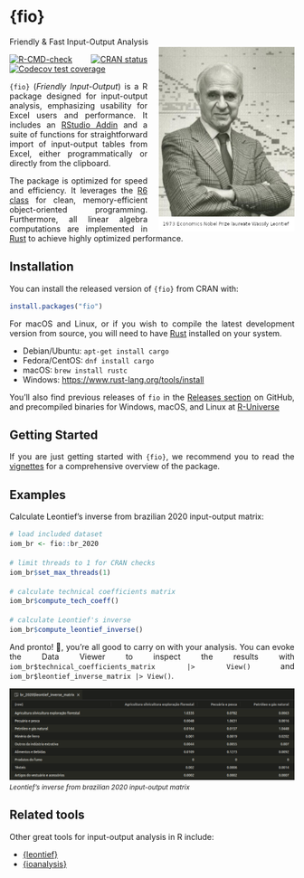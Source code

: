 
<!-- README.md is generated from README.Rmd. Please edit that file -->

# {fio}

<div style="text-align: justify">

Friendly & Fast Input-Output Analysis
<img src="man/figures/leontief.jpg" align="right" width="240px" style="margin-left: 20px;" />

<!-- badges: start -->

[![R-CMD-check](https://github.com/albersonmiranda/fio/actions/workflows/R-CMD-check.yaml/badge.svg)](https://github.com/albersonmiranda/fio/actions/workflows/R-CMD-check.yaml)
[![CRAN
status](https://www.r-pkg.org/badges/version/fio)](https://CRAN.R-project.org/package=fio)
[![Codecov test
coverage](https://codecov.io/gh/albersonmiranda/fio/branch/main/graph/badge.svg)](https://app.codecov.io/gh/albersonmiranda/fio?branch=main)
<!-- badges: end -->

`{fio}` (*Friendly Input-Output*) is a R package designed for
input-output analysis, emphasizing usability for Excel users and
performance. It includes an [RStudio
Addin](https://rstudio.github.io/rstudioaddins/) and a suite of
functions for straightforward import of input-output tables from Excel,
either programmatically or directly from the clipboard.

The package is optimized for speed and efficiency. It leverages the [R6
class](https://r6.r-lib.org/) for clean, memory-efficient
object-oriented programming. Furthermore, all linear algebra
computations are implemented in [Rust](https://www.rust-lang.org/) to
achieve highly optimized performance.

## Installation

You can install the released version of `{fio}` from CRAN with:

``` r
install.packages("fio")
```

For macOS and Linux, or if you wish to compile the latest development
version from source, you will need to have
[Rust](https://www.rust-lang.org/) installed on your system.

- Debian/Ubuntu: `apt-get install cargo`
- Fedora/CentOS: `dnf install cargo`
- macOS: `brew install rustc`
- Windows: <https://www.rust-lang.org/tools/install>

You’ll also find previous releases of `fio` in the [Releases
section](https://github.com/albersonmiranda/fio/releases) on GitHub, and
precompiled binaries for Windows, macOS, and Linux at
[R-Universe](https://albersonmiranda.r-universe.dev/fio)

## Getting Started

If you are just getting started with `{fio}`, we recommend you to read
the
[vignettes](https://albersonmiranda.github.io/fio/articles/index.html)
for a comprehensive overview of the package.

## Examples

Calculate Leontief’s inverse from brazilian 2020 input-output matrix:

``` r
# load included dataset
iom_br <- fio::br_2020

# limit threads to 1 for CRAN checks
iom_br$set_max_threads(1)

# calculate technical coefficients matrix
iom_br$compute_tech_coeff()

# calculate Leontief's inverse
iom_br$compute_leontief_inverse()
```

And pronto! 🎉, you’re all good to carry on with your analysis. You can
evoke the Data Viewer to inspect the results with
`iom_br$technical_coefficients_matrix |> View()` and
`iom_br$leontief_inverse_matrix |> View()`.

![](man/figures/example_leontief_inverse.png) *<small>Leontief’s inverse
from brazilian 2020 input-output matrix</small>*

## Related tools

Other great tools for input-output analysis in R include:

- [{leontief}](https://pachamaltese.github.io/leontief/)
- [{ioanalysis}](https://cran.r-project.org/package=ioanalysis)

</div>
